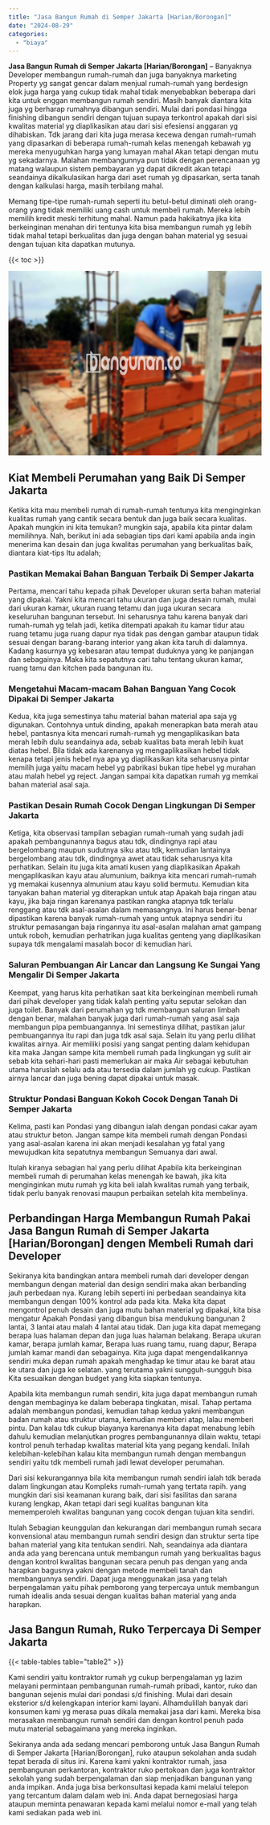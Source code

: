 ```yaml
---
title: "Jasa Bangun Rumah di Semper Jakarta [Harian/Borongan]"
date: "2024-08-29"
categories: 
  - "biaya"
---
```


**Jasa Bangun Rumah di Semper Jakarta \[Harian/Borongan\]** – Banyaknya Developer membangun rumah-rumah dan juga banyaknya marketing Property yg sangat gencar dalam menjual rumah-rumah yang berdesign elok juga harga yang cukup tidak mahal tidak menyebabkan beberapa dari kita untuk enggan membangun rumah sendiri. Masih banyak diantara kita juga yg berharap rumahnya dibangun sendiri. Mulai dari pondasi hingga finishing dibangun sendiri dengan tujuan supaya terkontrol apakah dari sisi kwalitas material yg diaplikasikan atau dari sisi efesiensi anggaran yg dihabiskan. Tdk jarang dari kita juga merasa kecewa dengan rumah-rumah yang dipasarkan di beberapa rumah-rumah kelas menengah kebawah yg mereka menyuguhkan harga yang lumayan mahal Akan tetapi dengan mutu yg sekadarnya. Malahan membangunnya pun tidak dengan perencanaan yg matang walaupun sistem pembayaran yg dapat dikredit akan tetapi seandainya dikalkulasikan harga dari aset rumah yg dipasarkan, serta tanah dengan kalkulasi harga, masih terbilang mahal.

Memang tipe-tipe rumah-rumah seperti itu betul-betul diminati oleh orang-orang yang tidak memiliki uang cash untuk membeli rumah. Mereka lebih memilih kredit meski terhitung mahal. Namun pada hakikatnya jika kita berkeinginan menahan diri tentunya kita bisa membangun rumah yg lebih tidak mahal tetapi berkualitas dan juga dengan bahan material yg sesuai dengan tujuan kita dapatkan mutunya.

{{< toc >}}

![Jasa Bangun Rumah di Semper Jakarta [Harian/Borongan]](/images/borong-bangunan-17.png)

## Kiat Membeli Perumahan yang Baik Di Semper Jakarta

Ketika kita mau membeli rumah di rumah-rumah tentunya kita menginginkan kualitas rumah yang cantik secara bentuk dan juga baik secara kualitas. Apakah mungkin ini kita temukan? mungkin saja, apabila kita pintar dalam memilihnya. Nah, berikut ini ada sebagian tips dari kami apabila anda ingin menerima kan desain dan juga kwalitas perumahan yang berkualitas baik, diantara kiat-tips Itu adalah;

### Pastikan Memakai Bahan Banguan Terbaik Di Semper Jakarta

Pertama, mencari tahu kepada pihak Developer ukuran serta bahan material yang dipakai. Yakni kita mencari tahu ukuran dan juga desain rumah, mulai dari ukuran kamar, ukuran ruang tetamu dan juga ukuran secara keseluruhan bangunan tersebut. Ini seharusnya tahu karena banyak dari rumah-rumah yg telah jadi, ketika ditempati apakah itu kamar tidur atau ruang tetamu juga ruang dapur nya tidak pas dengan gambar ataupun tidak sesuai dengan barang-barang interior yang akan kita taruh di dalamnya. Kadang kasurnya yg kebesaran atau tempat duduknya yang ke panjangan dan sebagainya. Maka kita sepatutnya cari tahu tentang ukuran kamar, ruang tamu dan kitchen pada bangunan itu.

### Mengetahui Macam-macam Bahan Banguan Yang Cocok Dipakai Di Semper Jakarta

Kedua, kita juga semestinya tahu material bahan material apa saja yg digunakan. Contohnya untuk dinding, apakah menerapkan bata merah atau hebel, pantasnya kita mencari rumah-rumah yg mengaplikasikan bata merah lebih dulu seandainya ada, sebab kualitas bata merah lebih kuat diatas hebel. Bila tidak ada karenanya yg mengaplikasikan hebel tidak kenapa tetapi jenis hebel nya apa yg diaplikasikan kita seharusnya pintar memilih juga yaitu macam hebel yg pabrikasi bukan tipe hebel yg murahan atau malah hebel yg reject. Jangan sampai kita dapatkan rumah yg memkai bahan material asal saja.

### Pastikan Desain Rumah Cocok Dengan Lingkungan Di Semper Jakarta

Ketiga, kita observasi tampilan sebagian rumah-rumah yang sudah jadi apakah pembangunannya bagus atau tdk, dindingnya rapi atau bergelombang maupun sudutnya siku atau tdk, kemudian lantainya bergelombang atau tdk, dindingnya awet atau tidak seharusnya kita perhatikan. Selain itu juga kita amati kusen yang diaplikasikan Apakah mengaplikasikan kayu atau alumunium, baiknya kita mencari rumah-rumah yg memakai kusennya almunium atau kayu solid bermutu. Kemudian kita tanyakan bahan material yg diterapkan untuk atap Apakah baja ringan atau kayu, jika baja ringan karenanya pastikan rangka atapnya tdk terlalu renggang atau tdk asal-asalan dalam memasangnya. Ini harus benar-benar dipastikan karena banyak rumah-rumah yang untuk atapnya sendiri itu struktur pemasangan baja ringannya itu asal-asalan malahan amat gampang untuk roboh, kemudian perhatrikan juga kualitas genteng yang diaplikasikan supaya tdk mengalami masalah bocor di kemudian hari.

### Saluran Pembuangan Air Lancar dan Langsung Ke Sungai Yang Mengalir Di Semper Jakarta

Keempat, yang harus kita perhatikan saat kita berkeinginan membeli rumah dari pihak developer yang tidak kalah penting yaitu seputar selokan dan juga toilet. Banyak dari perumahan yg tdk membangun saluran limbah dengan benar, malahan banyak juga dari rumah-rumah yang asal saja membangun pipa pembuangannya. Ini semestinya dilihat, pastikan jalur pembuangannya itu rapi dan juga tdk asal saja. Selain itu yang perlu dilihat kwalitas airnya. Air memiliki posisi yang sangat penting dalam kehidupan kita maka Jangan sampe kita membeli rumah pada lingkungan yg sulit air sebab kita sehari-hari pasti memerlukan air maka Air sebagai kebutuhan utama haruslah selalu ada atau tersedia dalam jumlah yg cukup. Pastikan airnya lancar dan juga bening dapat dipakai untuk masak.

### Struktur Pondasi Banguan Kokoh Cocok Dengan Tanah Di Semper Jakarta

Kelima, pasti kan Pondasi yang dibangun ialah dengan pondasi cakar ayam atau struktur beton. Jangan sampe kita membeli rumah dengan Pondasi yang asal-asalan karena ini akan menjadi kesalahan yg fatal yang mewujudkan kita sepatutnya membangun Semuanya dari awal.

Itulah kiranya sebagian hal yang perlu dilihat Apabila kita berkeinginan membeli rumah di perumahan kelas menengah ke bawah, jika kita menginginkan mutu rumah yg kita beli ialah kwalitas rumah yang terbaik, tidak perlu banyak renovasi maupun perbaikan setelah kita membelinya.

## Perbandingan Harga Membangun Rumah Pakai Jasa Bangun Rumah di Semper Jakarta \[Harian/Borongan\] dengen Membeli Rumah dari Developer

Sekiranya kita bandingkan antara membeli rumah dari developer dengan membangun dengan material dan design sendiri maka akan berbanding jauh perbedaan nya. Kurang lebih seperti ini perbedaan seandainya kita membangun dengan 100% kontrol ada pada kita. Maka kita dapat mengontrol penuh desain dan juga mutu bahan material yg dipakai, kita bisa mengatur Apakah Pondasi yang dibangun bisa mendukung bangunan 2 lantai, 3 lantai atau malah 4 lantai atau tidak. Dan juga kita dapat memegang berapa luas halaman depan dan juga luas halaman belakang. Berapa ukuran kamar, berapa jumlah kamar, Berapa luas ruang tamu, ruang dapur, Berapa jumlah kamar mandi dan sebagainya. Kita juga dapat mengendalikannya sendiri muka depan rumah apakah menghadap ke timur atau ke barat atau ke utara dan juga ke selatan. yang terutama yakni sungguh-sungguh bisa Kita sesuaikan dengan budget yang kita siapkan tentunya.

Apabila kita membangun rumah sendiri, kita juga dapat membangun rumah dengan membaginya ke dalam beberapa tingkatan, misal. Tahap pertama adalah membangun pondasi, kemudian tahap kedua yakni membangun badan rumah atau struktur utama, kemudian memberi atap, lalau memberi pintu. Dan kalau tdk cukup biayanya karenanya kita dapat menabung lebih dahulu kemudian melanjutkan progres pembangunannya dilain waktu, tetapi kontrol penuh terhadap kwalitas material kita yang pegang kendali. Inilah kelebihan-kelebihan kalau kita membangun rumah dengan membangun sendiri yaitu tdk membeli rumah jadi lewat developer perumahan.

Dari sisi kekurangannya bila kita membangun rumah sendiri ialah tdk berada dalam lingkungan atau Kompleks rumah-rumah yang tertata rapih. yang mungkin dari sisi keamanan kurang baik, dari sisi fasilitas dan sarana kurang lengkap, Akan tetapi dari segi kualitas bangunan kita mememperoleh kwalitas bangunan yang cocok dengan tujuan kita sendiri.

Itulah Sebagian keunggulan dan kekurangan dari membangun rumah secara konvensional atau membangun rumah sendiri design dan struktur serta tipe bahan material yang kita tentukan sendiri. Nah, seandainya ada diantara anda ada yang berencana untuk membangun rumah yang berkualitas bagus dengan kontrol kwalitas bangunan secara penuh pas dengan yang anda harapkan bagusnya yakni dengan metode membeli tanah dan membangunnya sendiri. Dapat juga menggunakan jasa yang telah berpengalaman yaitu pihak pemborong yang terpercaya untuk membangun rumah idealis anda sesuai dengan kualitas bahan material yang anda harapkan.

## Jasa Bangun Rumah, Ruko Terpercaya Di Semper Jakarta

{{< table-tables table="table2" >}}

Kami sendiri yaitu kontraktor rumah yg cukup berpengalaman yg lazim melayani permintaan pembangunan rumah-rumah pribadi, kantor, ruko dan bangunan sejenis mulai dari pondasi s/d finishing. Mulai dari desain eksterior s/d kelengkapan interior kami layani. Alhamdulillah banyak dari konsumen kami yg merasa puas dikala memakai jasa dari kami. Mereka bisa merasakan membangun rumah sendiri dan dengan kontrol penuh pada mutu material sebagaimana yang mereka inginkan.

Sekiranya anda ada sedang mencari pemborong untuk Jasa Bangun Rumah di Semper Jakarta \[Harian/Borongan\], ruko ataupun sekolahan anda sudah tepat berada di situs ini. Karena kami yakni kontraktor rumah, jasa pembangunan perkantoran, kontraktor ruko pertokoan dan juga kontraktor sekolah yang sudah berpengalaman dan siap menjadikan bangunan yang anda impikan. Anda juga bisa berkonsultasi kepada kami melalui telepon yang tercantum dalam dalam web ini. Anda dapat bernegosiasi harga ataupun meminta penawaran kepada kami melalui nomor e-mail yang telah kami sediakan pada web ini.
